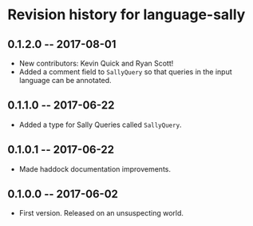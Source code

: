 # Revision history for language-sally

## 0.1.2.0  -- 2017-08-01

* New contributors: Kevin Quick and Ryan Scott!
* Added a comment field to `SallyQuery` so that queries in the input language
  can be annotated.

## 0.1.1.0  -- 2017-06-22

* Added a type for Sally Queries called `SallyQuery`.

## 0.1.0.1  -- 2017-06-22

* Made haddock documentation improvements.

## 0.1.0.0  -- 2017-06-02

* First version. Released on an unsuspecting world.
